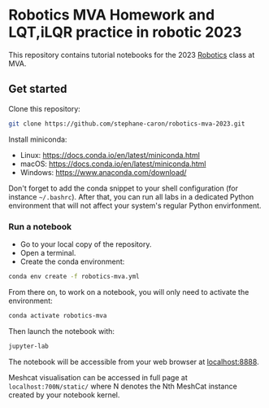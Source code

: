 # Robotics MVA Homework and LQT,iLQR practice in robotic 2023

This repository contains tutorial notebooks for the 2023 [Robotics](https://www.master-mva.com/cours/robotics/) class at MVA.

## Get started

Clone this repository:

```bash
git clone https://github.com/stephane-caron/robotics-mva-2023.git
```

Install miniconda:

- Linux: https://docs.conda.io/en/latest/miniconda.html
- macOS: https://docs.conda.io/en/latest/miniconda.html
- Windows: https://www.anaconda.com/download/

Don't forget to add the conda snippet to your shell configuration (for instance ``~/.bashrc``). After that, you can run all labs in a dedicated Python environment that will not affect your system's regular Python envirfonment.

### Run a notebook

- Go to your local copy of the repository.
- Open a terminal.
- Create the conda environment:

```bash
conda env create -f robotics-mva.yml
```

From there on, to work on a notebook, you will only need to activate the environment:

```bash
conda activate robotics-mva
```

Then launch the notebook with:

```bash
jupyter-lab
```

The notebook will be accessible from your web browser at [localhost:8888](http://localhost:8888).

Meshcat visualisation can be accessed in full page at `localhost:700N/static/` where N denotes the Nth MeshCat instance created by your notebook kernel.


